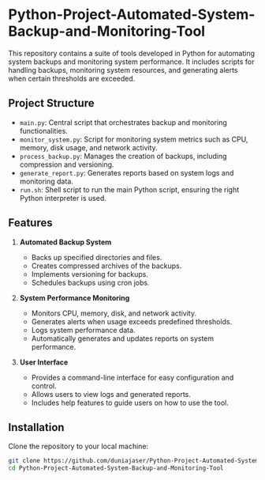 # Python-Project-Automated-System-Backup-and-Monitoring-Tool

This repository contains a suite of tools developed in Python for automating system backups and monitoring system performance. It includes scripts for handling backups, monitoring system resources, and generating alerts when certain thresholds are exceeded.

## Project Structure

- `main.py`: Central script that orchestrates backup and monitoring functionalities.
- `monitor_system.py`: Script for monitoring system metrics such as CPU, memory, disk usage, and network activity.
- `process_backup.py`: Manages the creation of backups, including compression and versioning.
- `generate_report.py`: Generates reports based on system logs and monitoring data.
- `run.sh`: Shell script to run the main Python script, ensuring the right Python interpreter is used.

## Features

1. **Automated Backup System**
   - Backs up specified directories and files.
   - Creates compressed archives of the backups.
   - Implements versioning for backups.
   - Schedules backups using cron jobs.

2. **System Performance Monitoring**
   - Monitors CPU, memory, disk, and network activity.
   - Generates alerts when usage exceeds predefined thresholds.
   - Logs system performance data.
   - Automatically generates and updates reports on system performance.

3. **User Interface**
   - Provides a command-line interface for easy configuration and control.
   - Allows users to view logs and generated reports.
   - Includes help features to guide users on how to use the tool.

## Installation

Clone the repository to your local machine:

```bash
git clone https://github.com/duniajaser/Python-Project-Automated-System-Backup-and-Monitoring-Tool.git
cd Python-Project-Automated-System-Backup-and-Monitoring-Tool
